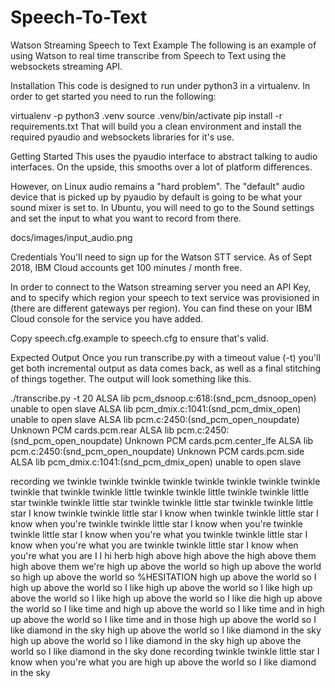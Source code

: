 # Speech-To-Text


Watson Streaming Speech to Text Example The following is an example of using Watson to real time transcribe from Speech to Text using the websockets streaming API.

Installation This code is designed to run under python3 in a virtualenv. In order to get started you need to run the following:

virtualenv -p python3 .venv source .venv/bin/activate pip install -r requirements.txt That will build you a clean environment and install the required pyaudio and websockets libraries for it's use.

Getting Started This uses the pyaudio interface to abstract talking to audio interfaces. On the upside, this smooths over a lot of platform differences.

However, on Linux audio remains a "hard problem". The "default" audio device that is picked up by pyaudio by default is going to be what your sound mixer is set to. In Ubuntu, you will need to go to the Sound settings and set the input to what you want to record from there.

docs/images/input_audio.png

Credentials You'll need to sign up for the Watson STT service. As of Sept 2018, IBM Cloud accounts get 100 minutes / month free.

In order to connect to the Watson streaming server you need an API Key, and to specify which region your speech to text service was provisioned in (there are different gateways per region). You can find these on your IBM Cloud console for the service you have added.

Copy speech.cfg.example to speech.cfg to ensure that's valid.

Expected Output Once you run transcribe.py with a timeout value (-t) you'll get both incremental output as data comes back, as well as a final stitching of things together. The output will look something like this.

./transcribe.py -t 20 ALSA lib pcm_dsnoop.c:618:(snd_pcm_dsnoop_open) unable to open slave ALSA lib pcm_dmix.c:1041:(snd_pcm_dmix_open) unable to open slave ALSA lib pcm.c:2450:(snd_pcm_open_noupdate) Unknown PCM cards.pcm.rear ALSA lib pcm.c:2450:(snd_pcm_open_noupdate) Unknown PCM cards.pcm.center_lfe ALSA lib pcm.c:2450:(snd_pcm_open_noupdate) Unknown PCM cards.pcm.side ALSA lib pcm_dmix.c:1041:(snd_pcm_dmix_open) unable to open slave

recording we twinkle twinkle twinkle twinkle twinkle twinkle twinkle twinkle twinkle that twinkle twinkle little twinkle twinkle little twinkle twinkle little star twinkle twinkle little star twinkle twinkle little star twinkle twinkle little star I know twinkle twinkle little star I know when twinkle twinkle little star I know when you're twinkle twinkle little star I know when you're twinkle twinkle little star I know when you're what you twinkle twinkle little star I know when you're what you are twinkle twinkle little star I know when you're what you are I I hi herb high above high above the high above them high above them we're high up above the world so high up above the world so high up above the world so %HESITATION high up above the world so I high up above the world so I like high up above the world so I like high up above the world so I like high up above the world so I like die high up above the world so I like time and high up above the world so I like time and in high up above the world so I like time and in those high up above the world so I like diamond in the sky high up above the world so I like diamond in the sky high up above the world so I like diamond in the sky high up above the world so I like diamond in the sky
done recording twinkle twinkle little star I know when you're what you are high up above the world so I like diamond in the sky

